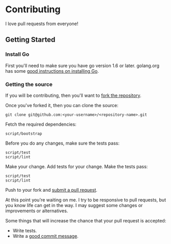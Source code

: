 Contributing
============

I love pull requests from everyone!

Getting Started
---------------

### Install Go

First you'll need to make sure you have go version 1.6 or later. golang.org has some [good instructions on installing Go](https://golang.org/doc/install).

### Getting the source

If you will be contributing, then you'll want to [fork the repository](https://help.github.com/articles/fork-a-repo/).

Once you've forked it, then you can clone the source:

    git clone git@github.com:<your-username>/<repository-name>.git

Fetch the required dependencies:

    script/bootstrap

Before you do any changes, make sure the tests pass:

    script/test
    script/lint

Make your change. Add tests for your change. Make the tests pass:

    script/test
    script/lint

Push to your fork and [submit a pull request](https://help.github.com/articles/creating-a-pull-request/).

At this point you're waiting on me. I try to be responsive to pull requests, but you know life can get in the way. I may suggest some changes or improvements or alternatives.

Some things that will increase the chance that your pull request is accepted:

-   Write tests.
-   Write a [good commit message](http://tbaggery.com/2008/04/19/a-note-about-git-commit-messages.html).
